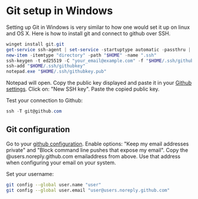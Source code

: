 # Git setup in Windows
Setting up Git in Windows is very similar to how one would set it up on linux and OS X.
Here is how to install git and connect to github over SSH.

```PowerShell
winget install git.git
get-service ssh-agent | set-service -startuptype automatic -passthru | start-service
new-item -itemtype "directory" -path "$HOME" -name ".ssh"
ssh-keygen -t ed25519 -C "your_email@example.com" -f "$HOME/.ssh/githubkey"
ssh-add "$HOME/.ssh/githubkey"
notepad.exe "$HOME/.ssh/githubkey.pub"
```

Notepad will open. Copy the public key displayed and paste it in your [Github settings](https://github.com/settings/keys).
Click on: "New SSH key". Paste the copied public key.

Test your connection to Github:
```PowerShell
ssh -T git@github.com
```

## Git configuration
Go to your [github configuration](https://github.com/settings/emails). Enable options: "Keep my email addresses private" and "Block command line pushes that expose my email". Copy the @users.noreply.github.com emailaddress from above.
Use that address when configuring your email on your system. 

Set your username:
```bash
git config --global user.name "user"
git config --global user.email "user@users.noreply.github.com"
```
